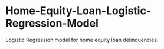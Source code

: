 # Home-Equity-Loan-Logistic-Regression-Model
Logistic Regression model for home equity loan delinquencies. 
